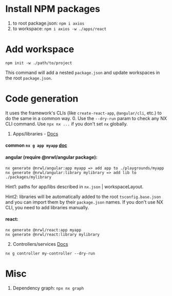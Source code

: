 # Install NPM packages
1. to root package.json: `npm i axios`
2. to workspace: `npm i axios -w ./apps/react`

# Add workspace
`npm init -w ./path/to/project`

This command will add a nested `package.json` and update workspaces in the root `package.json`.

# Code generation
It uses the framework's CLIs (like `create-react-app`, `@angular/cli`, etc.) to do the same in a common way.
0. Use the `--dry-run` param to check any NX CLI command.
Use `npx nx ...` if you don't set `nx` globally.
1. Apps/libraries - [Docs](https://nx.dev/nx/generate)
#### common `nx g app myapp` [doc](https://nx.dev/packages/nest/generators/application)

#### angular (require @nrwl/angular package):
```
nx generate @nrwl/angular:app myapp => add app to ./playgrounds/myapp
nx generate @nrwl/angular:library mylibrary => add lib to ./packages/mylibrary
```
Hint1: paths for app/libs described in `nx.json` | workspaceLayout.

Hint2: libraries will be automatically added to the root `tsconfig.base.json`
and you can import them by their `package.json` names.
If you don't use NX CLI, you need to add libraries manually.

#### react:
```
nx generate @nrwl/react:app myapp
nx generate @nrwl/react:library mylibrary
```
2. Controllers/services [Docs](https://nx.dev/packages/nest/generators/controller)
```
nx g controller my-controller --dry-run
```

# Misc
1. Dependency graph: `npx nx graph`
